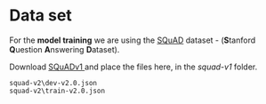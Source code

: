 # Data set
 For the **model training** we are using the  [SQuAD](https://rajpurkar.github.io/SQuAD-explorer/) dataset  - (**S**tanford **Q**uestion **A**nswering **D**ataset).
 
Download [SQuADv1 ](https://www.kaggle.com/stanfordu/stanford-question-answering-dataset) and place the files here, in the *squad-v1* folder. 
 
	squad-v2\dev-v2.0.json
	squad-v2\train-v2.0.json
	
